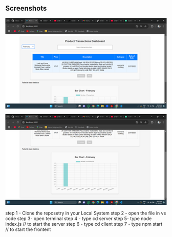 
## Screenshots

![App Screenshot](./image/Screenshot%20(630).png)


![App Screenshot](./image/Screenshot%20(631).png)



step 1 - Clone the reposetry in your Local System
step 2 - open the file in vs code
step 3- open terminal
step 4 - type cd server
step 5- type node index.js  // to start the server
step 6 - type cd client
step 7 - type npm start    // to start the frontent
